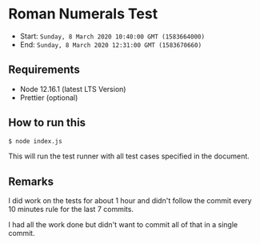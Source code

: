 # Roman Numerals Test

- Start: `Sunday, 8 March 2020 10:40:00 GMT (1583664000)`
- End: `Sunday, 8 March 2020 12:31:00 GMT (1583670660)`

## Requirements

- Node 12.16.1 (latest LTS Version)
- Prettier (optional)

## How to run this

```bash
$ node index.js
```

This will run the test runner with all test cases specified in the document.

## Remarks

I did work on the tests for about 1 hour and didn't follow the commit every 10 minutes rule for the last 7 commits.

I had all the work done but didn't want to commit all of that in a single commit.
